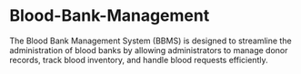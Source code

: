 # Blood-Bank-Management
The Blood Bank Management System (BBMS) is designed to streamline the administration of blood banks by allowing administrators to manage donor records, track blood inventory, and handle blood requests efficiently. 
